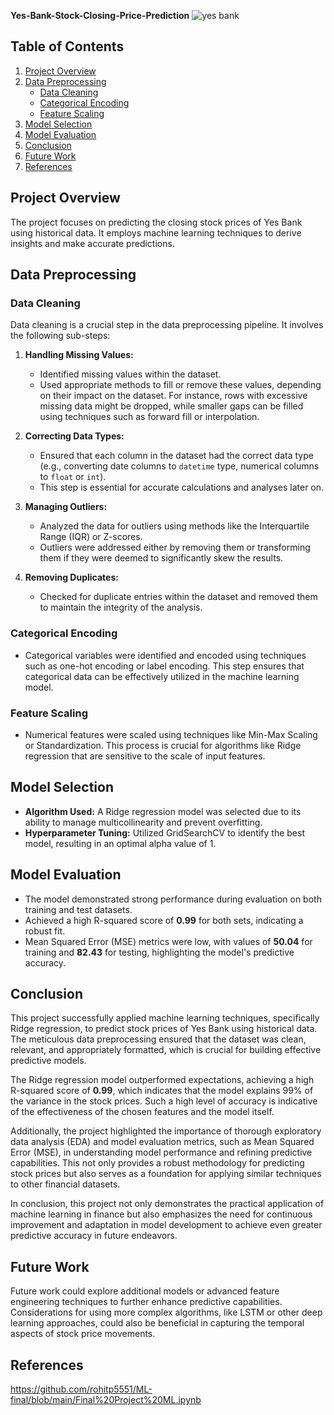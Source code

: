 **Yes-Bank-Stock-Closing-Price-Prediction**
![yes bank](https://github.com/user-attachments/assets/f68db220-654b-4482-9aaf-dea523734177)

## Table of Contents
1. [Project Overview](#project-overview)
2. [Data Preprocessing](#data-preprocessing)
   - [Data Cleaning](#data-cleaning)
   - [Categorical Encoding](#categorical-encoding)
   - [Feature Scaling](#feature-scaling)
3. [Model Selection](#model-selection)
4. [Model Evaluation](#model-evaluation)
5. [Conclusion](#conclusion)
6. [Future Work](#future-work)
7. [References](#references)

## Project Overview
The project focuses on predicting the closing stock prices of Yes Bank using historical data. It employs machine learning techniques to derive insights and make accurate predictions.

## Data Preprocessing

### Data Cleaning
Data cleaning is a crucial step in the data preprocessing pipeline. It involves the following sub-steps:

1. **Handling Missing Values:**
   - Identified missing values within the dataset.
   - Used appropriate methods to fill or remove these values, depending on their impact on the dataset. For instance, rows with excessive missing data might be dropped, while smaller gaps can be filled using techniques such as forward fill or interpolation.

2. **Correcting Data Types:**
   - Ensured that each column in the dataset had the correct data type (e.g., converting date columns to `datetime` type, numerical columns to `float` or `int`).
   - This step is essential for accurate calculations and analyses later on.

3. **Managing Outliers:**
   - Analyzed the data for outliers using methods like the Interquartile Range (IQR) or Z-scores.
   - Outliers were addressed either by removing them or transforming them if they were deemed to significantly skew the results.

4. **Removing Duplicates:**
   - Checked for duplicate entries within the dataset and removed them to maintain the integrity of the analysis.
### Categorical Encoding
- Categorical variables were identified and encoded using techniques such as one-hot encoding or label encoding. This step ensures that categorical data can be effectively utilized in the machine learning model.

### Feature Scaling
- Numerical features were scaled using techniques like Min-Max Scaling or Standardization. This process is crucial for algorithms like Ridge regression that are sensitive to the scale of input features.

## Model Selection
- **Algorithm Used:** A Ridge regression model was selected due to its ability to manage multicollinearity and prevent overfitting.
- **Hyperparameter Tuning:** Utilized GridSearchCV to identify the best model, resulting in an optimal alpha value of 1.

## Model Evaluation
- The model demonstrated strong performance during evaluation on both training and test datasets.
- Achieved a high R-squared score of **0.99** for both sets, indicating a robust fit.
- Mean Squared Error (MSE) metrics were low, with values of **50.04** for training and **82.43** for testing, highlighting the model's predictive accuracy.

## Conclusion
This project successfully applied machine learning techniques, specifically Ridge regression, to predict stock prices of Yes Bank using historical data. The meticulous data preprocessing ensured that the dataset was clean, relevant, and appropriately formatted, which is crucial for building effective predictive models.

The Ridge regression model outperformed expectations, achieving a high R-squared score of **0.99**, which indicates that the model explains 99% of the variance in the stock prices. Such a high level of accuracy is indicative of the effectiveness of the chosen features and the model itself.

Additionally, the project highlighted the importance of thorough exploratory data analysis (EDA) and model evaluation metrics, such as Mean Squared Error (MSE), in understanding model performance and refining predictive capabilities. This not only provides a robust methodology for predicting stock prices but also serves as a foundation for applying similar techniques to other financial datasets.

In conclusion, this project not only demonstrates the practical application of machine learning in finance but also emphasizes the need for continuous improvement and adaptation in model development to achieve even greater predictive accuracy in future endeavors.

## Future Work
Future work could explore additional models or advanced feature engineering techniques to further enhance predictive capabilities. Considerations for using more complex algorithms, like LSTM or other deep learning approaches, could also be beneficial in capturing the temporal aspects of stock price movements.

## References
https://github.com/rohitp5551/ML-final/blob/main/Final%20Project%20ML.ipynb
